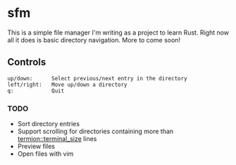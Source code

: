 # sfm
This is a simple file manager I'm writing as a project to learn Rust. Right now all it does is basic directory navigation. More to come soon!

## Controls
```
up/down:      Select previous/next entry in the directory
left/right:   Move up/down a directory
q:            Quit
```

### TODO
- Sort directory entries
- Support scrolling for directories containing more than <termion::terminal_size> lines
- Preview files
- Open files with vim

